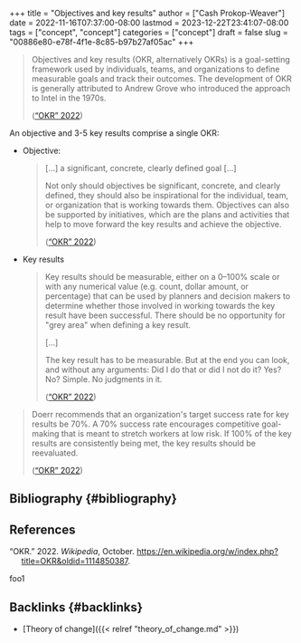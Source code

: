 +++
title = "Objectives and key results"
author = ["Cash Prokop-Weaver"]
date = 2022-11-16T07:37:00-08:00
lastmod = 2023-12-22T23:41:07-08:00
tags = ["concept", "concept"]
categories = ["concept"]
draft = false
slug = "00886e80-e78f-4f1e-8c85-b97b27af05ac"
+++

> Objectives and key results (OKR, alternatively OKRs) is a goal-setting framework used by individuals, teams, and organizations to define measurable goals and track their outcomes. The development of OKR is generally attributed to Andrew Grove who introduced the approach to Intel in the 1970s.
>
> (<a href="#citeproc_bib_item_1">“OKR” 2022</a>)

An objective and 3-5 key results comprise a single OKR:

-   Objective:

    > [...] a significant, concrete, clearly defined goal [...]
    >
    > Not only should objectives be significant, concrete, and clearly defined, they should also be inspirational for the individual, team, or organization that is working towards them. Objectives can also be supported by initiatives, which are the plans and activities that help to move forward the key results and achieve the objective.
    >
    > (<a href="#citeproc_bib_item_1">“OKR” 2022</a>)
-   Key results

    > Key results should be measurable, either on a 0–100% scale or with any numerical value (e.g. count, dollar amount, or percentage) that can be used by planners and decision makers to determine whether those involved in working towards the key result have been successful. There should be no opportunity for "grey area" when defining a key result.
    >
    > [...]
    >
    > The key result has to be measurable. But at the end you can look, and without any arguments: Did I do that or did I not do it? Yes? No? Simple. No judgments in it.
    >
    > (<a href="#citeproc_bib_item_1">“OKR” 2022</a>)

> Doerr recommends that an organization's target success rate for key results be 70%. A 70% success rate encourages competitive goal-making that is meant to stretch workers at low risk. If 100% of the key results are consistently being met, the key results should be reevaluated.
>
> (<a href="#citeproc_bib_item_1">“OKR” 2022</a>)


## Bibliography {#bibliography}

## References

<style>.csl-entry{text-indent: -1.5em; margin-left: 1.5em;}</style><div class="csl-bib-body">
  <div class="csl-entry"><a id="citeproc_bib_item_1"></a>“OKR.” 2022. <i>Wikipedia</i>, October. <a href="https://en.wikipedia.org/w/index.php?title=OKR&oldid=1114850387">https://en.wikipedia.org/w/index.php?title=OKR&#38;oldid=1114850387</a>.</div>
</div>

foo1


## Backlinks {#backlinks}

-   [Theory of change]({{< relref "theory_of_change.md" >}})
